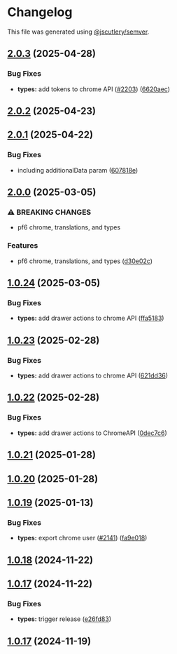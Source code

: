 # Changelog

This file was generated using [@jscutlery/semver](https://github.com/jscutlery/semver).

## [2.0.3](https://github.com/RedHatInsights/frontend-components/compare/@redhat-cloud-services/types-2.0.2...@redhat-cloud-services/types-2.0.3) (2025-04-28)


### Bug Fixes

* **types:** add tokens to chrome API ([#2203](https://github.com/RedHatInsights/frontend-components/issues/2203)) ([6620aec](https://github.com/RedHatInsights/frontend-components/commit/6620aecdfa61b8b3e642ab4a516be2f44ae56ebf))

## [2.0.2](https://github.com/RedHatInsights/frontend-components/compare/@redhat-cloud-services/types-2.0.1...@redhat-cloud-services/types-2.0.2) (2025-04-23)

## [2.0.1](https://github.com/RedHatInsights/frontend-components/compare/@redhat-cloud-services/types-2.0.0...@redhat-cloud-services/types-2.0.1) (2025-04-22)


### Bug Fixes

* including additionalData param ([607818e](https://github.com/RedHatInsights/frontend-components/commit/607818eccff857f52ad79b593fd625b7b4f6bc97))

## [2.0.0](https://github.com/RedHatInsights/frontend-components/compare/@redhat-cloud-services/types-1.0.24...@redhat-cloud-services/types-2.0.0) (2025-03-05)


### ⚠ BREAKING CHANGES

* pf6 chrome, translations, and types

### Features

* pf6 chrome, translations, and types ([d30e02c](https://github.com/RedHatInsights/frontend-components/commit/d30e02cc4059b89ed3d0b2726773d8ef0fdff395))

## [1.0.24](https://github.com/RedHatInsights/frontend-components/compare/@redhat-cloud-services/types-1.0.23...@redhat-cloud-services/types-1.0.24) (2025-03-05)


### Bug Fixes

* **types:** add drawer actions to chrome API ([ffa5183](https://github.com/RedHatInsights/frontend-components/commit/ffa5183c09a88f303b70c343cc90ccab9c1874f2))

## [1.0.23](https://github.com/RedHatInsights/frontend-components/compare/@redhat-cloud-services/types-1.0.22...@redhat-cloud-services/types-1.0.23) (2025-02-28)


### Bug Fixes

* **types:** add drawer actions to chrome API ([621dd36](https://github.com/RedHatInsights/frontend-components/commit/621dd3617dd47de9d2e09d8345ffd3d636420c99))

## [1.0.22](https://github.com/RedHatInsights/frontend-components/compare/@redhat-cloud-services/types-1.0.21...@redhat-cloud-services/types-1.0.22) (2025-02-28)


### Bug Fixes

* **types:** add drawer actions to ChromeAPI ([0dec7c6](https://github.com/RedHatInsights/frontend-components/commit/0dec7c6ccfb28d4c502505ae24b5e24b18e37dc4))

## [1.0.21](https://github.com/RedHatInsights/frontend-components/compare/@redhat-cloud-services/types-1.0.20...@redhat-cloud-services/types-1.0.21) (2025-01-28)

## [1.0.20](https://github.com/RedHatInsights/frontend-components/compare/@redhat-cloud-services/types-1.0.19...@redhat-cloud-services/types-1.0.20) (2025-01-28)

## [1.0.19](https://github.com/RedHatInsights/frontend-components/compare/@redhat-cloud-services/types-1.0.18...@redhat-cloud-services/types-1.0.19) (2025-01-13)


### Bug Fixes

* **types:** export chrome user ([#2141](https://github.com/RedHatInsights/frontend-components/issues/2141)) ([fa9e018](https://github.com/RedHatInsights/frontend-components/commit/fa9e01870b828a8f96bb622050ef411a5fd13e7c))

## [1.0.18](https://github.com/RedHatInsights/frontend-components/compare/@redhat-cloud-services/types-1.0.17...@redhat-cloud-services/types-1.0.18) (2024-11-22)

## [1.0.17](https://github.com/RedHatInsights/frontend-components/compare/@redhat-cloud-services/types-1.0.16...@redhat-cloud-services/types-1.0.17) (2024-11-22)


### Bug Fixes

* **types:** trigger release ([e26fd83](https://github.com/RedHatInsights/frontend-components/commit/e26fd8367f312b8515b0728f32f6972959385292))

## [1.0.17](https://github.com/RedHatInsights/frontend-components/compare/@redhat-cloud-services/types-1.0.16...@redhat-cloud-services/types-1.0.17) (2024-11-19)
